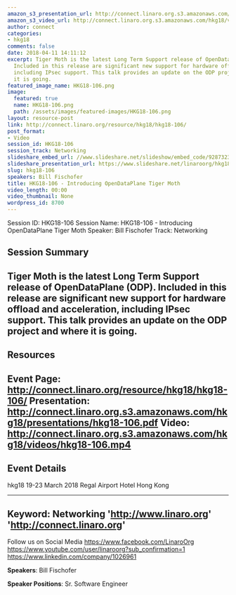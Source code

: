 ```yaml
---
amazon_s3_presentation_url: http://connect.linaro.org.s3.amazonaws.com/hkg18/presentations/hkg18-106.pdf
amazon_s3_video_url: http://connect.linaro.org.s3.amazonaws.com/hkg18/videos/hkg18-106.mp4
author: connect
categories:
- hkg18
comments: false
date: 2018-04-11 14:11:12
excerpt: Tiger Moth is the latest Long Term Support release of OpenDataPlane (ODP).
  Included in this release are significant new support for hardware offload and acceleration,
  including IPsec support. This talk provides an update on the ODP project and where
  it is going.
featured_image_name: HKG18-106.png
image:
  featured: true
  name: HKG18-106.png
  path: /assets/images/featured-images/HKG18-106.png
layout: resource-post
link: http://connect.linaro.org/resource/hkg18/hkg18-106/
post_format:
- Video
session_id: HKG18-106
session_track: Networking
slideshare_embed_url: //www.slideshare.net/slideshow/embed_code/92873238
slideshare_presentation_url: https://www.slideshare.net/linaroorg/hkg18106-introducing-opendataplane-tiger-moth-92873238
slug: hkg18-106
speakers: Bill Fischofer
title: HKG18-106 - Introducing OpenDataPlane Tiger Moth
video_length: 00:00
video_thumbnail: None
wordpress_id: 8700
---
```


Session ID: HKG18-106
Session Name: HKG18-106 - Introducing OpenDataPlane Tiger Moth
Speaker: Bill Fischofer
Track: Networking


## Session Summary
Tiger Moth is the latest Long Term Support release of OpenDataPlane (ODP). Included in this release are significant new support for hardware offload and acceleration, including IPsec support. This talk provides an update on the ODP project and where it is going.
---------------------------------------------------
## Resources
Event Page: http://connect.linaro.org/resource/hkg18/hkg18-106/
Presentation: http://connect.linaro.org.s3.amazonaws.com/hkg18/presentations/hkg18-106.pdf
Video: http://connect.linaro.org.s3.amazonaws.com/hkg18/videos/hkg18-106.mp4
 ---------------------------------------------------
## Event Details
hkg18
19-23 March 2018 
Regal Airport Hotel Hong Kong

---------------------------------------------------
Keyword: Networking
'http://www.linaro.org'
'http://connect.linaro.org'
---------------------------------------------------
Follow us on Social Media
https://www.facebook.com/LinaroOrg
https://www.youtube.com/user/linaroorg?sub_confirmation=1
https://www.linkedin.com/company/1026961

**Speakers**: Bill Fischofer

**Speaker Positions**: Sr. Software Engineer